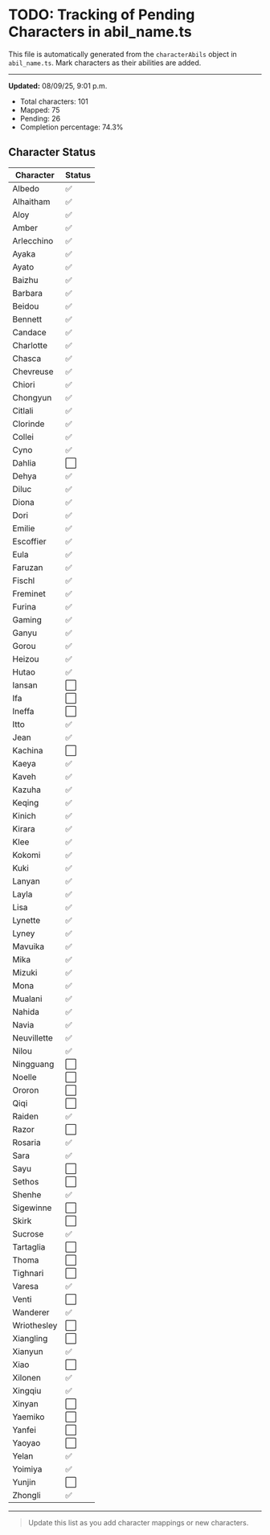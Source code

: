 # TODO: Tracking of Pending Characters in abil_name.ts

This file is automatically generated from the `characterAbils` object in `abil_name.ts`.
Mark characters as their abilities are added.

---

**Updated:** 08/09/25, 9:01 p.m.

- Total characters: 101
- Mapped: 75
- Pending: 26
- Completion percentage: 74.3%

## Character Status

| Character | Status |
|-----------|--------|
| Albedo | ✅ |
| Alhaitham | ✅ |
| Aloy | ✅ |
| Amber | ✅ |
| Arlecchino | ✅ |
| Ayaka | ✅ |
| Ayato | ✅ |
| Baizhu | ✅ |
| Barbara | ✅ |
| Beidou | ✅ |
| Bennett | ✅ |
| Candace | ✅ |
| Charlotte | ✅ |
| Chasca | ✅ |
| Chevreuse | ✅ |
| Chiori | ✅ |
| Chongyun | ✅ |
| Citlali | ✅ |
| Clorinde | ✅ |
| Collei | ✅ |
| Cyno | ✅ |
| Dahlia | ⬜ |
| Dehya | ✅ |
| Diluc | ✅ |
| Diona | ✅ |
| Dori | ✅ |
| Emilie | ✅ |
| Escoffier | ✅ |
| Eula | ✅ |
| Faruzan | ✅ |
| Fischl | ✅ |
| Freminet | ✅ |
| Furina | ✅ |
| Gaming | ✅ |
| Ganyu | ✅ |
| Gorou | ✅ |
| Heizou | ✅ |
| Hutao | ✅ |
| Iansan | ⬜ |
| Ifa | ⬜ |
| Ineffa | ⬜ |
| Itto | ✅ |
| Jean | ✅ |
| Kachina | ⬜ |
| Kaeya | ✅ |
| Kaveh | ✅ |
| Kazuha | ✅ |
| Keqing | ✅ |
| Kinich | ✅ |
| Kirara | ✅ |
| Klee | ✅ |
| Kokomi | ✅ |
| Kuki | ✅ |
| Lanyan | ✅ |
| Layla | ✅ |
| Lisa | ✅ |
| Lynette | ✅ |
| Lyney | ✅ |
| Mavuika | ✅ |
| Mika | ✅ |
| Mizuki | ✅ |
| Mona | ✅ |
| Mualani | ✅ |
| Nahida | ✅ |
| Navia | ✅ |
| Neuvillette | ✅ |
| Nilou | ✅ |
| Ningguang | ⬜ |
| Noelle | ⬜ |
| Ororon | ⬜ |
| Qiqi | ⬜ |
| Raiden | ✅ |
| Razor | ⬜ |
| Rosaria | ✅ |
| Sara | ✅ |
| Sayu | ⬜ |
| Sethos | ⬜ |
| Shenhe | ✅ |
| Sigewinne | ⬜ |
| Skirk | ⬜ |
| Sucrose | ✅ |
| Tartaglia | ⬜ |
| Thoma | ⬜ |
| Tighnari | ⬜ |
| Varesa | ✅ |
| Venti | ⬜ |
| Wanderer | ✅ |
| Wriothesley | ⬜ |
| Xiangling | ⬜ |
| Xianyun | ✅ |
| Xiao | ⬜ |
| Xilonen | ✅ |
| Xingqiu | ✅ |
| Xinyan | ⬜ |
| Yaemiko | ⬜ |
| Yanfei | ⬜ |
| Yaoyao | ⬜ |
| Yelan | ✅ |
| Yoimiya | ✅ |
| Yunjin | ⬜ |
| Zhongli | ✅ |
---

> Update this list as you add character mappings or new characters.
